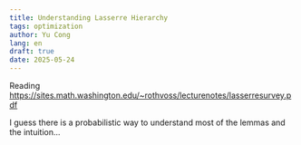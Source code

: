 ```yaml
---
title: Understanding Lasserre Hierarchy
tags: optimization
author: Yu Cong
lang: en
draft: true
date: 2025-05-24
---
```


Reading <https://sites.math.washington.edu/~rothvoss/lecturenotes/lasserresurvey.pdf>

I guess there is a probabilistic way to understand most of the lemmas and the intuition...